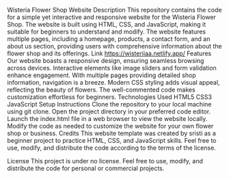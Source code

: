 Wisteria Flower Shop Website
Description
This repository contains the code for a simple yet interactive and responsive website for the Wisteria Flower Shop. The website is built using HTML, CSS, and JavaScript, making it suitable for beginners to understand and modify. The website features multiple pages, including a homepage, products, a contact form, and an about us section, providing users with comprehensive information about the flower shop and its offerings.
Link
https://wisteriiaa.netlify.app/
Features
Our website boasts a responsive design, ensuring seamless browsing across devices. Interactive elements like image sliders and form validation enhance engagement. With multiple pages providing detailed shop information, navigation is a breeze. Modern CSS styling adds visual appeal, reflecting the beauty of flowers. The well-commented code makes customization effortless for beginners.
Technologies Used
HTML5
CSS3
JavaScript
Setup Instructions
Clone the repository to your local machine using git clone.
Open the project directory in your preferred code editor.
Launch the index.html file in a web browser to view the website locally.
Modify the code as needed to customize the website for your own flower shop or business.
Credits
This website template was created by sristi as a beginner project to practice HTML, CSS, and JavaScript skills. Feel free to use, modify, and distribute the code according to the terms of the license.

License
This project is under no license. Feel free to use, modify, and distribute the code for personal or commercial projects.

